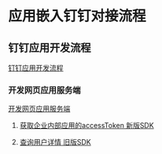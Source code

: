 # 应用嵌入钉钉对接流程

## 钉钉应用开发流程

[钉钉应用开发流程](https://open.dingtalk.com/document/orgapp/overview-of-development-process)

### 开发网页应用服务端

[开发网页应用服务端](https://open.dingtalk.com/document/orgapp/develop-webapp-backend)



1. [获取企业内部应用的accessToken  新版SDK](https://open.dingtalk.com/document/orgapp/obtain-the-access_token-of-an-internal-app#)

2. [查询用户详情 旧版SDK](https://open.dingtalk.com/document/orgapp/query-user-details)
